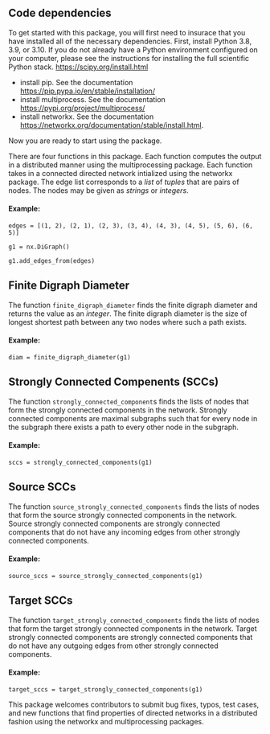 ## Code dependencies

To get started with this package, you will first need to insurace that you have installed all of the necessary dependencies.
First, install Python 3.8, 3.9, or 3.10. If you do not already have a Python environment configured on your computer, please see the instructions for installing the full scientific Python stack. https://scipy.org/install.html

* install pip. See the documentation https://pip.pypa.io/en/stable/installation/
* install multiprocess. See the documentation https://pypi.org/project/multiprocess/
* install networkx. See the documentation https://networkx.org/documentation/stable/install.html.

Now you are ready to start using the package. 

There are four functions in this package. Each function computes the output in a distributed manner using the multiprocessing package. Each function takes in a connected directed network intialized using the networkx package. The edge list corresponds to a *list* of *tuples* that are pairs of nodes. The nodes may be given as *strings* or *integers*. 

#### Example:

`edges = [(1, 2), (2, 1), (2, 3), (3, 4), (4, 3), (4, 5), (5, 6), (6, 5)]`

`g1 = nx.DiGraph()`

`g1.add_edges_from(edges)`

## Finite Digraph Diameter

The function `finite_digraph_diameter` finds the finite digraph diameter and returns the value as an *integer*. The finite digraph diameter is the size of longest shortest path between any two nodes where such a path exists. 

#### Example:

`diam = finite_digraph_diameter(g1)`

## Strongly Connected Compenents (SCCs)

The function `strongly_connected_component`s finds the lists of nodes that form the strongly connected components in the network.  Strongly connected components are maximal subgraphs such that for every node in the subgraph there exists a path to every other node in the subgraph. 

#### Example:

`sccs = strongly_connected_components(g1)`

## Source SCCs
The function `source_strongly_connected_components` finds the lists of nodes that form the source strongly connected components in the network. Source strongly connected components are strongly connected components that do not have any incoming edges from other strongly connected components.

#### Example:

`source_sccs = source_strongly_connected_components(g1)`

## Target SCCs

The function `target_strongly_connected_components` finds the lists of nodes that form the target strongly connected components in the network. Target strongly connected components are strongly connected components that do not have any outgoing edges from other strongly connected components.

#### Example:

`target_sccs = target_strongly_connected_components(g1)`

This package welcomes contributors to submit bug fixes, typos, test cases, and new functions that find properties of directed networks in a distributed fashion using the networkx and multiprocessing packages.  

